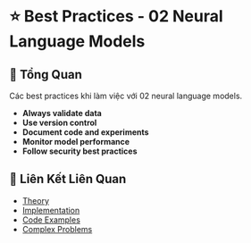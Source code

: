 # ⭐ Best Practices - 02 Neural Language Models

## 🎯 Tổng Quan

Các best practices khi làm việc với 02 neural language models.

- **Always validate data**
- **Use version control**
- **Document code and experiments**
- **Monitor model performance**
- **Follow security best practices**

## 🔗 Liên Kết Liên Quan

- [Theory](./THEORY_02_neural_language_models.md)
- [Implementation](./IMPLEMENTATION_02_neural_language_models.md)
- [Code Examples](./CODE_EXAMPLES_02_neural_language_models.md)
- [Complex Problems](./COMPLEX_PROBLEMS.md)
